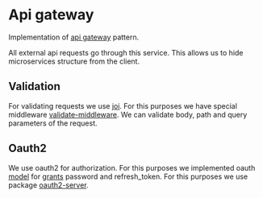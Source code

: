 # Api gateway

Implementation of [api gateway](https://microservices.io/patterns/apigateway.html) pattern.

All external api requests go through this service. This allows us to hide microservices structure from the client.

## Validation

For validating requests we use [joi](https://github.com/sideway/joi). For this purposes we have special middleware [validate-middleware](./src/middlewares/validate-middleware). We can validate body, path and query parameters of the request.

## Oauth2

We use oauth2 for authorization. For this purposes we implemented oauth [model](./src/lib/oauth/model) for [grants](https://oauth.net/2/grant-types/) password and refresh_token. For this purposes we use package [oauth2-server](https://github.com/oauthjs/node-oauth2-server).
